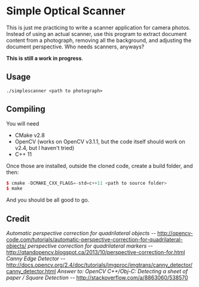 # Simple Optical Scanner

This is just me practicing to write a scanner application for camera photos. Instead of using an actual scanner, use this program to extract document content from a photograph, removing all the background, and adjusting the document perspective. Who needs scanners, anyways?

**This is still a work in progress**.

## Usage

```
./simplescanner <path to photograph>
```

## Compiling

You will need

- CMake v2.8
- OpenCV (works on OpenCV v3.1.1, but the code itself should work on v2.4, but I haven't tried)
- C++ 11

Once those are installed, outside the cloned code, create a build folder, and then:

```c++
$ cmake -DCMAKE_CXX_FLAGS=-std=c++11 <path to source folder>
$ make
```

And you should be all good to go.

## Credit

*Automatic perspective correction for quadrilateral objects* -- http://opencv-code.com/tutorials/automatic-perspective-correction-for-quadrilateral-objects/
*perspective correction for quadrilateral markers* -- http://qtandopencv.blogspot.ca/2013/10/perspective-correction-for.html
*Canny Edge Detector* -- http://docs.opencv.org/2.4/doc/tutorials/imgproc/imgtrans/canny_detector/canny_detector.html
*Answer to: OpenCV C++/Obj-C: Detecting a sheet of paper / Square Detection* -- http://stackoverflow.com/a/8863060/538570
